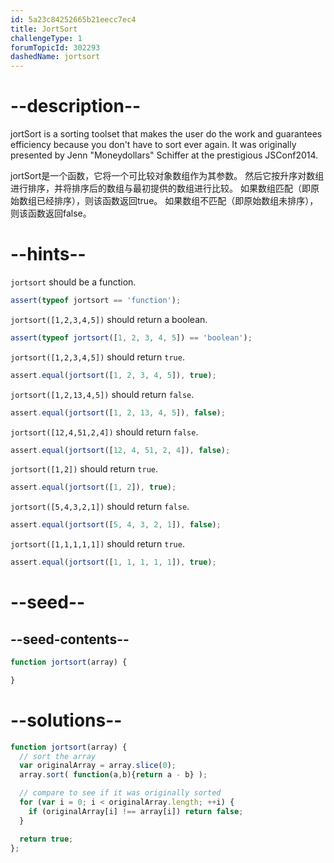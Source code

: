 ```yaml
---
id: 5a23c84252665b21eecc7ec4
title: JortSort
challengeType: 1
forumTopicId: 302293
dashedName: jortsort
---
```


# --description--

jortSort is a sorting toolset that makes the user do the work and guarantees efficiency because you don't have to sort ever again. It was originally presented by Jenn "Moneydollars" Schiffer at the prestigious JSConf2014.

jortSort是一个函数，它将一个可比较对象数组作为其参数。 然后它按升序对数组进行排序，并将排序后的数组与最初提供的数组进行比较。 如果数组匹配（即原始数组已经排序），则该函数返回true。 如果数组不匹配（即原始数组未排序），则该函数返回false。

# --hints--

`jortsort` should be a function.

```js
assert(typeof jortsort == 'function');
```

`jortsort([1,2,3,4,5])` should return a boolean.

```js
assert(typeof jortsort([1, 2, 3, 4, 5]) == 'boolean');
```

`jortsort([1,2,3,4,5])` should return `true`.

```js
assert.equal(jortsort([1, 2, 3, 4, 5]), true);
```

`jortsort([1,2,13,4,5])` should return `false`.

```js
assert.equal(jortsort([1, 2, 13, 4, 5]), false);
```

`jortsort([12,4,51,2,4])` should return `false`.

```js
assert.equal(jortsort([12, 4, 51, 2, 4]), false);
```

`jortsort([1,2])` should return `true`.

```js
assert.equal(jortsort([1, 2]), true);
```

`jortsort([5,4,3,2,1])` should return `false`.

```js
assert.equal(jortsort([5, 4, 3, 2, 1]), false);
```

`jortsort([1,1,1,1,1])` should return `true`.

```js
assert.equal(jortsort([1, 1, 1, 1, 1]), true);
```

# --seed--

## --seed-contents--

```js
function jortsort(array) {

}
```

# --solutions--

```js
function jortsort(array) {
  // sort the array
  var originalArray = array.slice(0);
  array.sort( function(a,b){return a - b} );

  // compare to see if it was originally sorted
  for (var i = 0; i < originalArray.length; ++i) {
    if (originalArray[i] !== array[i]) return false;
  }

  return true;
};
```
